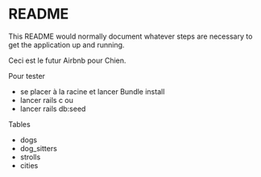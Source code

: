 # README

This README would normally document whatever steps are necessary to get the
application up and running.

Ceci est le futur Airbnb pour Chien.

Pour tester
- se placer à la racine et lancer Bundle install
- lancer rails c
ou
- lancer rails db:seed

Tables
- dogs 
- dog_sitters
- strolls
- cities